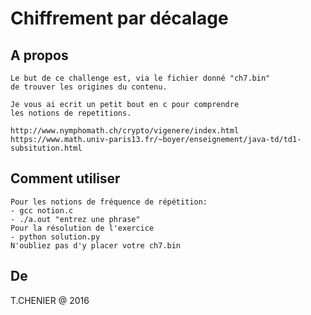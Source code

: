 # Chiffrement par décalage 

## A propos
```
Le but de ce challenge est, via le fichier donné "ch7.bin"
de trouver les origines du contenu.

Je vous ai ecrit un petit bout en c pour comprendre
les notions de repetitions.

http://www.nymphomath.ch/crypto/vigenere/index.html
https://www.math.univ-paris13.fr/~boyer/enseignement/java-td/td1-subsitution.html
```

## Comment utiliser
```
Pour les notions de fréquence de répétition: 
- gcc notion.c
- ./a.out "entrez une phrase"
Pour la résolution de l'exercice
- python solution.py
N'oubliez pas d'y placer votre ch7.bin
```

## De
T.CHENIER @ 2016
